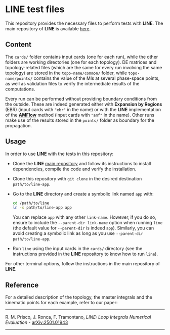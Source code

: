 # LINE test files

This repository provides the necessary files to perform tests with
**LINE**. The main repository of **LINE** is available
[here](https://github.com/line-git/line.git).

## Content

The `cards/` folder contains input cards (one for each run), while the
other folders are working directories (one for each topology). DE
matrices and topology-related files (which are the same for every run
involving the same topology) are stored in the `topo-name/common/`
folder, while `topo-name/points/` contains the value of the MIs at
several phase-space points, as well as validation files to verify the
intermediate results of the computations.

Every run can be performed without providing boundary conditions from
the outside. These are indeed generated either with **Expansion by
Regions** (EBR) (input cards with `"ebr"` in the name) or with the
**LINE** implementation of the
[**AMFlow**](https://inspirehep.net/literature/1639025) method (input
cards with `"amf"` in the name). Other runs make use of the results
stored in the `points/` folder as boundary for the propagation.

## Usage

In order to use **LINE** with the tests in this repository:

-   Clone the **LINE** [main
    repository](https://github.com/line-git/line.git) and follow its
    instructions to install dependencies, compile the code and verify
    the installation.

-   Clone this repository with `git clone` in the desired destination
    `path/to/line-app`.

-   Go to the **LINE** directory and create a symbolic link named `app`
    with:

    ``` bash
    cd /path/to/line
    ln -s path/to/line-app app
    ```

    You can replace `app` with any other `link-name`. However, if you do
    so, ensure to include the `--parent-dir link-name` option when
    running `line` (the default value for `--parent-dir` is indeed
    `app`). Similarly, you can avoid creating a symbolic link as long as
    you use `--parent-dir path/to/line-app`.

-   Run `line` using the input cards in the `cards/` directory (see the
    instructions provided in the **LINE** repository to know how to run
    `line`).

For other terminal options, follow the instructions in the main
repository of **LINE**.

## Reference

For a detailed description of the topology, the master integrals and the
kinematic points for each example, refer to our paper:

------------------------------------------------------------------------

R. M. Prisco, J. Ronca, F. Tramontano, *LINE: Loop Integrals Numerical
Evaluation* - [arXiv:2501.01943](https://arxiv.org/abs/2501.01943)

------------------------------------------------------------------------
